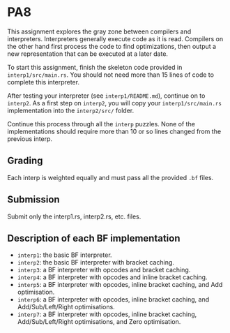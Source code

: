 # PA8

This assignment explores the gray zone between compilers and interpreters.
Interpreters generally execute code as it is read. Compilers on the other hand
first process the code to find optimizations, then output a new representation
that can be executed at a later date.

To start this assignment, finish the skeleton code provided in `interp1/src/main.rs`.
You should not need more than 15 lines of code to complete this interpreter.

After testing your interpreter (see `interp1/README.md`), continue on to `interp2`.
As a first step on `interp2`, you will copy your `interp1/src/main.rs` implementation
into the `interp2/src/` folder.

Continue this process through all the `interp` puzzles. None of the implementations
should require more than 10 or so lines changed from the previous interp.

## Grading

Each interp is weighted equally and must pass all the provided `.bf` files.

## Submission

Submit only the interp1.rs, interp2.rs, etc. files.

## Description of each BF implementation

  * `interp1`: the basic BF interpreter.
  * `interp2`: the basic BF interpreter with bracket caching.
  * `interp3`: a BF interpreter with opcodes and bracket caching.
  * `interp4`: a BF interpreter with opcodes and inline bracket caching.
  * `interp5`: a BF interpreter with opcodes, inline bracket caching, and Add
    optimisation.
  * `interp6`: a BF interpreter with opcodes, inline bracket caching, and
    Add/Sub/Left/Right optimisations.
  * `interp7`: a BF interpreter with opcodes, inline bracket caching,
    Add/Sub/Left/Right optimisations, and Zero optimisation.
